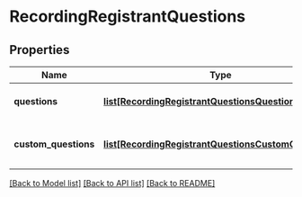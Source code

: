 # RecordingRegistrantQuestions

## Properties
Name | Type | Description | Notes
------------ | ------------- | ------------- | -------------
**questions** | [**list[RecordingRegistrantQuestionsQuestions]**](RecordingRegistrantQuestionsQuestions.md) | Array of Registrant Questions | [optional] 
**custom_questions** | [**list[RecordingRegistrantQuestionsCustomQuestions]**](RecordingRegistrantQuestionsCustomQuestions.md) | Array of Registrant Custom Questions | [optional] 

[[Back to Model list]](../README.md#documentation-for-models) [[Back to API list]](../README.md#documentation-for-api-endpoints) [[Back to README]](../README.md)

